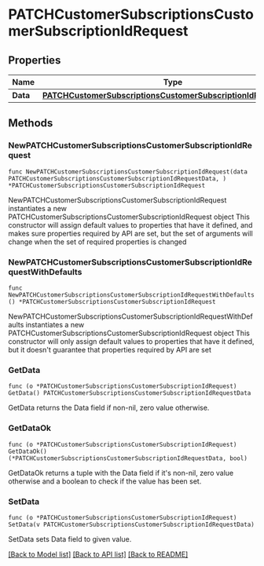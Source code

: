 # PATCHCustomerSubscriptionsCustomerSubscriptionIdRequest

## Properties

Name | Type | Description | Notes
------------ | ------------- | ------------- | -------------
**Data** | [**PATCHCustomerSubscriptionsCustomerSubscriptionIdRequestData**](PATCHCustomerSubscriptionsCustomerSubscriptionIdRequestData.md) |  | 

## Methods

### NewPATCHCustomerSubscriptionsCustomerSubscriptionIdRequest

`func NewPATCHCustomerSubscriptionsCustomerSubscriptionIdRequest(data PATCHCustomerSubscriptionsCustomerSubscriptionIdRequestData, ) *PATCHCustomerSubscriptionsCustomerSubscriptionIdRequest`

NewPATCHCustomerSubscriptionsCustomerSubscriptionIdRequest instantiates a new PATCHCustomerSubscriptionsCustomerSubscriptionIdRequest object
This constructor will assign default values to properties that have it defined,
and makes sure properties required by API are set, but the set of arguments
will change when the set of required properties is changed

### NewPATCHCustomerSubscriptionsCustomerSubscriptionIdRequestWithDefaults

`func NewPATCHCustomerSubscriptionsCustomerSubscriptionIdRequestWithDefaults() *PATCHCustomerSubscriptionsCustomerSubscriptionIdRequest`

NewPATCHCustomerSubscriptionsCustomerSubscriptionIdRequestWithDefaults instantiates a new PATCHCustomerSubscriptionsCustomerSubscriptionIdRequest object
This constructor will only assign default values to properties that have it defined,
but it doesn't guarantee that properties required by API are set

### GetData

`func (o *PATCHCustomerSubscriptionsCustomerSubscriptionIdRequest) GetData() PATCHCustomerSubscriptionsCustomerSubscriptionIdRequestData`

GetData returns the Data field if non-nil, zero value otherwise.

### GetDataOk

`func (o *PATCHCustomerSubscriptionsCustomerSubscriptionIdRequest) GetDataOk() (*PATCHCustomerSubscriptionsCustomerSubscriptionIdRequestData, bool)`

GetDataOk returns a tuple with the Data field if it's non-nil, zero value otherwise
and a boolean to check if the value has been set.

### SetData

`func (o *PATCHCustomerSubscriptionsCustomerSubscriptionIdRequest) SetData(v PATCHCustomerSubscriptionsCustomerSubscriptionIdRequestData)`

SetData sets Data field to given value.



[[Back to Model list]](../README.md#documentation-for-models) [[Back to API list]](../README.md#documentation-for-api-endpoints) [[Back to README]](../README.md)


